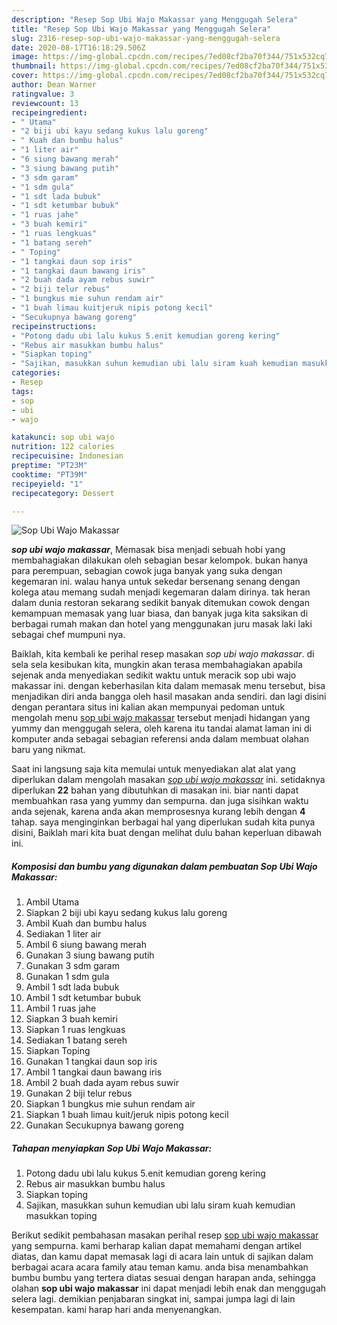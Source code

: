 ```yaml
---
description: "Resep Sop Ubi Wajo Makassar yang Menggugah Selera"
title: "Resep Sop Ubi Wajo Makassar yang Menggugah Selera"
slug: 2316-resep-sop-ubi-wajo-makassar-yang-menggugah-selera
date: 2020-08-17T16:18:29.506Z
image: https://img-global.cpcdn.com/recipes/7ed08cf2ba70f344/751x532cq70/sop-ubi-wajo-makassar-foto-resep-utama.jpg
thumbnail: https://img-global.cpcdn.com/recipes/7ed08cf2ba70f344/751x532cq70/sop-ubi-wajo-makassar-foto-resep-utama.jpg
cover: https://img-global.cpcdn.com/recipes/7ed08cf2ba70f344/751x532cq70/sop-ubi-wajo-makassar-foto-resep-utama.jpg
author: Dean Warner
ratingvalue: 3
reviewcount: 13
recipeingredient:
- " Utama"
- "2 biji ubi kayu sedang kukus lalu goreng"
- " Kuah dan bumbu halus"
- "1 liter air"
- "6 siung bawang merah"
- "3 siung bawang putih"
- "3 sdm garam"
- "1 sdm gula"
- "1 sdt lada bubuk"
- "1 sdt ketumbar bubuk"
- "1 ruas jahe"
- "3 buah kemiri"
- "1 ruas lengkuas"
- "1 batang sereh"
- " Toping"
- "1 tangkai daun sop iris"
- "1 tangkai daun bawang iris"
- "2 buah dada ayam rebus suwir"
- "2 biji telur rebus"
- "1 bungkus mie suhun rendam air"
- "1 buah limau kuitjeruk nipis potong kecil"
- "Secukupnya bawang goreng"
recipeinstructions:
- "Potong dadu ubi lalu kukus 5.enit kemudian goreng kering"
- "Rebus air masukkan bumbu halus"
- "Siapkan toping"
- "Sajikan, masukkan suhun kemudian ubi lalu siram kuah kemudian masukkan toping"
categories:
- Resep
tags:
- sop
- ubi
- wajo

katakunci: sop ubi wajo 
nutrition: 122 calories
recipecuisine: Indonesian
preptime: "PT23M"
cooktime: "PT39M"
recipeyield: "1"
recipecategory: Dessert

---
```



![Sop Ubi Wajo Makassar](https://img-global.cpcdn.com/recipes/7ed08cf2ba70f344/751x532cq70/sop-ubi-wajo-makassar-foto-resep-utama.jpg)

<b><i>sop ubi wajo makassar</i></b>, Memasak bisa menjadi sebuah hobi yang membahagiakan dilakukan oleh sebagian besar kelompok. bukan hanya para perempuan, sebagian cowok juga banyak yang suka dengan kegemaran ini. walau hanya untuk sekedar bersenang senang dengan kolega atau memang sudah menjadi kegemaran dalam dirinya. tak heran dalam dunia restoran sekarang sedikit banyak ditemukan cowok dengan kemampuan memasak yang luar biasa, dan banyak juga kita saksikan di berbagai rumah makan dan hotel yang menggunakan juru masak laki laki sebagai chef mumpuni nya.



Baiklah, kita kembali ke perihal resep masakan <i>sop ubi wajo makassar</i>. di sela sela kesibukan kita, mungkin akan terasa membahagiakan apabila sejenak anda menyediakan sedikit waktu untuk meracik sop ubi wajo makassar ini. dengan keberhasilan kita dalam memasak menu tersebut, bisa menjadikan diri anda bangga oleh hasil masakan anda sendiri. dan lagi disini dengan perantara situs ini kalian akan mempunyai pedoman untuk mengolah menu <u>sop ubi wajo makassar</u> tersebut menjadi hidangan yang yummy dan menggugah selera, oleh karena itu tandai alamat laman ini di komputer anda sebagai sebagian referensi anda dalam membuat olahan baru yang nikmat.


Saat ini langsung saja kita memulai untuk menyediakan alat alat yang diperlukan dalam mengolah masakan <u><i>sop ubi wajo makassar</i></u> ini. setidaknya diperlukan <b>22</b> bahan yang dibutuhkan di masakan ini. biar nanti dapat membuahkan rasa yang yummy dan sempurna. dan juga sisihkan waktu anda sejenak, karena anda akan memprosesnya kurang lebih dengan <b>4</b> tahap. saya menginginkan berbagai hal yang diperlukan sudah kita punya disini, Baiklah mari kita buat dengan melihat dulu bahan keperluan dibawah ini.

<!--inarticleads1-->

##### Komposisi dan bumbu yang digunakan dalam pembuatan Sop Ubi Wajo Makassar:

1. Ambil  Utama
1. Siapkan 2 biji ubi kayu sedang kukus lalu goreng
1. Ambil  Kuah dan bumbu halus
1. Sediakan 1 liter air
1. Ambil 6 siung bawang merah
1. Gunakan 3 siung bawang putih
1. Gunakan 3 sdm garam
1. Gunakan 1 sdm gula
1. Ambil 1 sdt lada bubuk
1. Ambil 1 sdt ketumbar bubuk
1. Ambil 1 ruas jahe
1. Siapkan 3 buah kemiri
1. Siapkan 1 ruas lengkuas
1. Sediakan 1 batang sereh
1. Siapkan  Toping
1. Gunakan 1 tangkai daun sop iris
1. Ambil 1 tangkai daun bawang iris
1. Ambil 2 buah dada ayam rebus suwir
1. Gunakan 2 biji telur rebus
1. Siapkan 1 bungkus mie suhun rendam air
1. Siapkan 1 buah limau kuit/jeruk nipis potong kecil
1. Gunakan Secukupnya bawang goreng




<!--inarticleads2-->

##### Tahapan menyiapkan Sop Ubi Wajo Makassar:

1. Potong dadu ubi lalu kukus 5.enit kemudian goreng kering
1. Rebus air masukkan bumbu halus
1. Siapkan toping
1. Sajikan, masukkan suhun kemudian ubi lalu siram kuah kemudian masukkan toping




Berikut sedikit pembahasan masakan perihal resep <u>sop ubi wajo makassar</u> yang sempurna. kami berharap kalian dapat memahami dengan artikel diatas, dan kamu dapat memasak lagi di acara lain untuk di sajikan dalam berbagai acara acara family atau teman kamu. anda bisa menambahkan bumbu bumbu yang tertera diatas sesuai dengan harapan anda, sehingga olahan <b>sop ubi wajo makassar</b> ini dapat menjadi lebih enak dan menggugah selera lagi. demikian penjabaran singkat ini, sampai jumpa lagi di lain kesempatan. kami harap hari anda menyenangkan.
